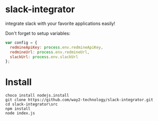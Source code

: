 slack-integrator
================

integrate slack with your favorite applications easily!

Don't forget to setup variables:

```javascript
var config = {
  redmineApiKey: process.env.redmineApiKey,
  redmineUrl: process.env.redmineUrl,
  slackUrl: process.env.slackUrl
};
```



# Install
```
choco install nodejs.install
git clone https://github.com/way2-technology/slack-integrator.git
cd slack-integrator\src
npm install
node index.js
```
